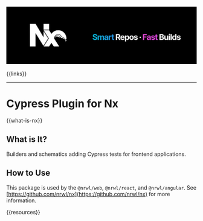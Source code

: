 <p align="center"><img src="https://raw.githubusercontent.com/nrwl/nx/master/images/nx.png" width="600"></p>

{{links}}

<hr>

# Cypress Plugin for Nx

{{what-is-nx}}

## What is It?

Builders and schematics adding Cypress tests for frontend applications.

## How to Use

This package is used by the `@nrwl/web`, `@nrwl/react`, and `@nrwl/angular`. See [https://github.com/nrwl/nx](https://github.com/nrwl/nx) for more information.

{{resources}}
